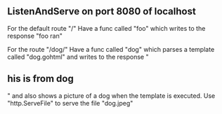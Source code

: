 ## ListenAndServe on port 8080 of localhost

For the default route "/" Have a func called "foo" which writes to the response "foo ran"

For the route "/dog/" Have a func called "dog" which parses a template called "dog.gohtml" and writes to the response "

## his is from dog

" and also shows a picture of a dog when the template is executed.
Use "http.ServeFile" to serve the file "dog.jpeg"

